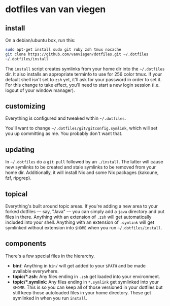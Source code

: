 # dotfiles van van viegen

## install

On a debian/ubuntu box, run this:

```sh
sudo apt-get install sudo git ruby zsh tmux nocache
git clone https://github.com/vanviegen/dotfiles.git ~/.dotfiles
~/.dotfiles/install
```

The `install` script creates symlinks from your home dir into the `~/.dotfiles` dir. It also installs an appropriate terminfo to use for 256 color tmux. If your default shell isn't set to `zsh` yet, it'll ask for your password in order to set it. For this change to take effect, you'll need to start a new login session (i.e. logout of your window manager).

## customizing

Everything is configured and tweaked within `~/.dotfiles`.

You'll want to change `~/.dotfiles/git/gitconfig.symlink`, which will set you up
committing as me. You probably don't want that.

## updating

In `~/.dotfiles` do a `git pull` followed by an `./install`. The latter will cause new symlinks to be created and stale symlinks to be removed from your home dir. Additionally, it will install Nix and some Nix packages (kakoune, fzf, ripgrep).

## topical

Everything's built around topic areas. If you're adding a new area to your
forked dotfiles — say, "Java" — you can simply add a `java` directory and put
files in there. Anything with an extension of `.zsh` will get automatically
included into your shell. Anything with an extension of `.symlink` will get
symlinked without extension into `$HOME` when you run `~/.dotfiles/install`.

## components

There's a few special files in the hierarchy.

- **bin/**: Anything in `bin/` will get added to your `$PATH` and be made
  available everywhere.
- **topic/\*.zsh**: Any files ending in `.zsh` get loaded into your
  environment.
- **topic/\*.symlink**: Any files ending in `*.symlink` get symlinked into
  your `$HOME`. This is so you can keep all of those versioned in your dotfiles
  but still keep those autoloaded files in your home directory. These get
  symlinked in when you run `install`.


